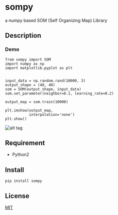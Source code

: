 # sompy
a numpy based SOM (Self Organizing Map) Library


## Description

### Demo
    from sompy import SOM
    import numpy as np
    import matplotlib.pyplot as plt


    input_data = np.random.rand(10000, 3)
    output_shape = (40, 40)
    som = SOM(output_shape, input_data)
    som.set_parameter(neighbor=0.1, learning_rate=0.2)

    output_map = som.train(10000)

    plt.imshow(output_map,
               interpolation='none')
    plt.show()
![alt tag](https://github.com/ttlg/sompy/blob/master/examples/sample_color.png)

## Requirement
+ Python2


## Install 
    pip install sompy



## License
[MIT](http://b4b4r07.mit-license.org)



